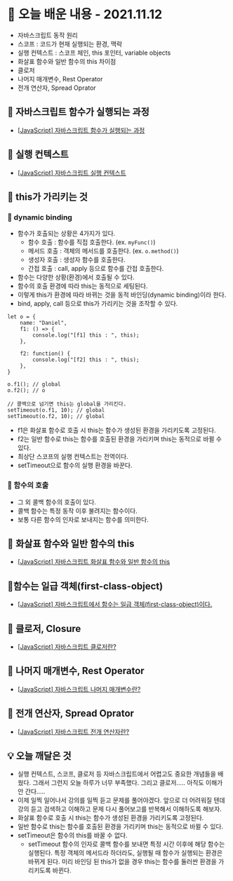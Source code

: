 # 📖 오늘 배운 내용 - 2021.11.12
- 자바스크립트 동작 원리
- 스코프 : 코드가 현재 실행되는 환경, 맥락
- 실행 컨텍스트 : 스코프 체인, this 포인터, variable objects
- 화살표 함수와 일반 함수의 this 차이점
- 클로저
- 나머지 매개변수, Rest Operator
- 전개 연산자, Spread Oprator


## 📝 자바스크립트 함수가 실행되는 과정
- [[JavaScript\] 자바스크립트 함수가 실행되는 과정](https://lakelouise.tistory.com/156)

## 📝 실행 컨텍스트
- [[JavaScript\] 자바스크립트 실행 컨텍스트](https://lakelouise.tistory.com/157)

## 📝 this가 가리키는 것
### 📕 dynamic binding
- 함수가 호출되는 상황은 4가지가 있다.
  - 함수 호출 : 함수를 직접 호출한다. (ex. `myFunc()`)
  - 메서드 호출 : 객체의 메서드를 호출한다. (ex. `o.method()`)
  - 생성자 호출 : 생성자 함수를 호출한다.
  - 간접 호출 : call, apply 등으로 함수를 간접 호출한다.
- 함수는 다양한 상황(환경)에서 호출될 수 있다.
- 함수의 호출 환경에 따라 this는 동적으로 세팅된다.
- 이렇게 this가 환경에 따라 바뀌는 것을 동적 바인딩(dynamic binding)이라 한다.
- bind, apply, call 등으로 this가 가리키는 것을 조작할 수 있다.

```
let o = {
    name: "Daniel",
    f1: () => {
        console.log("[f1] this : ", this);
    },

    f2: function() {
        console.log("[f2] this : ", this);
    },
}

o.f1(); // global
o.f2(); // o

// 콜백으로 넘기면 this는 global을 가리킨다.
setTimeout(o.f1, 10); // global
setTimeout(o.f2, 10); // global
```
- f1은 화살표 함수로 호출 시 this는 함수가 생성된 환경을 가리키도록 고정된다.
- f2는 일반 함수로 this는 함수를 호출된 환경을 가리키며 this는 동적으로 바뀔 수 있다.
- 최상단 스코프의 실행 컨텍스트는 전역이다.
- setTimeout으로 함수의 실행 환경을 바꾼다.

### 📕 함수의 호출
- 그 외 콜백 함수의 호출이 있다.
- 콜백 함수는 특정 동작 이후 불려지는 함수이다.
- 보통 다른 함수의 인자로 보내지는 함수를 의미한다.

## 📝 화살표 함수와 일반 함수의 this
- [[JavaScript\] 자바스크립트 화살표 함수와 일반 함수의 this](https://lakelouise.tistory.com/158)

## 📝함수는 일급 객체(first-class-object)
- [[JavaScript\] 자바스크립트에서 함수는 일급 객체(first-class-object)이다.](https://lakelouise.tistory.com/159)

## 📝 클로저, Closure
- [[JavaScript\] 자바스크립트 클로저란?](https://lakelouise.tistory.com/160)

## 📝 나머지 매개변수, Rest Operator
- [[JavaScript\] 자바스크립트 나머지 매개변수란?](https://lakelouise.tistory.com/161)

## 📝 전개 연산자, Spread Oprator
- [[JavaScript\] 자바스크립트 전개 연산자란?](https://lakelouise.tistory.com/162)

## 💡 오늘 깨달은 것
- 실행 컨텍스트, 스코프, 클로저 등 자바스크립트에서 어렵고도 중요한 개념들을 배웠다. 그래서 그런지 오늘 하루가 너무 부족했다. 그리고 클로저..... 아직도 이해가 안 간다.....
- 이제 일찍 일어나서 강의를 일찍 듣고 문제를 풀어야겠다. 앞으로 더 어려워질 텐데 강의 듣고 검색하고 이해하고 문제 다시 풀어보고를 반복해서 이해하도록 해보자.
- 화살표 함수로 호출 시 this는 함수가 생성된 환경을 가리키도록 고정된다.
- 일반 함수로 this는 함수를 호출된 환경을 가리키며 this는 동적으로 바뀔 수 있다.
- setTimeout은 함수의 this를 바꿀 수 없다.
  - setTimeout 함수의 인자로 콜백 함수를 보내면 특정 시간 이후에 해당 함수는 실행된다. 특정 객체의 메서드라 하더라도, 실행될 때 함수가 실행되는 환경은 바뀌게 된다. 미리 바인딩 된 this가 없을 경우 this는 함수를 둘러싼 환경을 가리키도록 바뀐다.